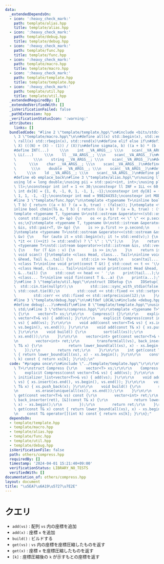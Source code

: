 ```yaml
---
data:
  _extendedDependsOn:
  - icon: ':heavy_check_mark:'
    path: template/alias.hpp
    title: template/alias.hpp
  - icon: ':heavy_check_mark:'
    path: template/debug.hpp
    title: template/debug.hpp
  - icon: ':heavy_check_mark:'
    path: template/func.hpp
    title: template/func.hpp
  - icon: ':heavy_check_mark:'
    path: template/macro.hpp
    title: template/macro.hpp
  - icon: ':heavy_check_mark:'
    path: template/template.hpp
    title: template/template.hpp
  - icon: ':heavy_check_mark:'
    path: template/util.hpp
    title: template/util.hpp
  _extendedRequiredBy: []
  _extendedVerifiedWith: []
  _isVerificationFailed: false
  _pathExtension: hpp
  _verificationStatusIcon: ':warning:'
  attributes:
    links: []
  bundledCode: "#line 2 \"template/template.hpp\"\n#include <bits/stdc++.h>\n#line\
    \ 3 \"template/macro.hpp\"\n\n#define all(x) std::begin(x), std::end(x)\n#define\
    \ rall(x) std::rbegin(x), std::rend(x)\n#define elif else if\n#define updiv(N,\
    \ X) (((N) + (X) - (1)) / (X))\n#define sigma(a, b) ((a + b) * (b - a + 1) / 2)\n\
    #define INT(...)     \\\n    int __VA_ARGS__; \\\n    scan(__VA_ARGS__)\n#define\
    \ LL(...)     \\\n    ll __VA_ARGS__; \\\n    scan(__VA_ARGS__)\n#define STR(...)\
    \        \\\n    string __VA_ARGS__; \\\n    scan(__VA_ARGS__)\n#define CHR(...)\
    \      \\\n    char __VA_ARGS__; \\\n    scan(__VA_ARGS__)\n#define DOU(...) \
    \       \\\n    double __VA_ARGS__; \\\n    scan(__VA_ARGS__)\n#define LD(...)\
    \     \\\n    ld __VA_ARGS__; \\\n    scan(__VA_ARGS__)\n#define pb push_back\n\
    #define eb emplace_back\n#line 3 \"template/alias.hpp\"\n\nusing ll = long long;\n\
    using ld = long double;\nusing pii = std::pair<int, int>;\nusing pll = std::pair<ll,\
    \ ll>;\nconstexpr int inf = 1 << 30;\nconstexpr ll INF = 1LL << 60;\nconstexpr\
    \ int dx[8] = {1, 0, -1, 0, 1, -1, 1, -1};\nconstexpr int dy[8] = {0, 1, 0, -1,\
    \ 1, 1, -1, -1};\nconstexpr int mod = 998244353;\nconstexpr int MOD = 1e9 + 7;\n\
    #line 3 \"template/func.hpp\"\n\ntemplate <typename T>\ninline bool chmax(T& a,\
    \ T b) { return ((a < b) ? (a = b, true) : (false)); }\ntemplate <typename T>\n\
    inline bool chmin(T& a, T b) { return ((a > b) ? (a = b, true) : (false)); }\n\
    template <typename T, typename U>\nstd::ostream &operator<<(std::ostream &os,\
    \ const std::pair<T, U> &p) {\n    os << p.first << \" \" << p.second;\n    return\
    \ os;\n}\ntemplate <typename T, typename U>\nstd::istream &operator>>(std::istream\
    \ &is, std::pair<T, U> &p) {\n    is >> p.first >> p.second;\n    return is;\n\
    }\ntemplate <typename T>\nstd::ostream &operator<<(std::ostream &os, const std::vector<T>\
    \ &v) {\n    for (auto it = std::begin(v); it != std::end(v);) {\n        os <<\
    \ *it << ((++it) != std::end(v) ? \" \" : \"\");\n    }\n    return os;\n}\ntemplate\
    \ <typename T>\nstd::istream &operator>>(std::istream &is, std::vector<T> &v)\
    \ {\n    for (T &in : v) {\n        is >> in;\n    }\n    return is;\n}\ninline\
    \ void scan() {}\ntemplate <class Head, class... Tail>\ninline void scan(Head\
    \ &head, Tail &...tail) {\n    std::cin >> head;\n    scan(tail...);\n}\ntemplate\
    \ <class T>\ninline void print(const T &t) { std::cout << t << '\\n'; }\ntemplate\
    \ <class Head, class... Tail>\ninline void print(const Head &head, const Tail\
    \ &...tail) {\n    std::cout << head << ' ';\n    print(tail...);\n}\ntemplate\
    \ <class... T>\ninline void fin(const T &...a) {\n    print(a...);\n    exit(0);\n\
    }\n#line 3 \"template/util.hpp\"\n\nstruct IOSetup {\n    IOSetup() {\n      \
    \  std::cin.tie(nullptr);\n        std::ios::sync_with_stdio(false);\n       \
    \ std::cout.tie(0);\n        std::cout << std::fixed << std::setprecision(12);\n\
    \        std::cerr << std::fixed << std::setprecision(12);\n    }\n} IOSetup;\n\
    #line 3 \"template/debug.hpp\"\n\n#ifdef LOCAL\n#include <debug.hpp>\n#else\n\
    #define debug(...)\n#endif\n#line 8 \"template/template.hpp\"\nusing namespace\
    \ std;\n#line 3 \"others/compress.hpp\"\n\r\ntemplate <typename T>\r\nstruct Compress\
    \ {\r\n    vector<T> xs;\r\n\r\n    Compress() {}\r\n\r\n    explicit Compress(const\
    \ vector<T>& vs) { add(vs); }\r\n\r\n    explicit Compress(const initializer_list<vector<T>>&\
    \ vs) { add(vs); }\r\n\r\n    void add(const vector<T>& vs) { xs.insert(xs.end(),\
    \ vs.begin(), vs.end()); }\r\n\r\n    void add(const T& x) { xs.push_back(x);\
    \ }\r\n\r\n    void build() {\r\n        sort(all(xs));\r\n        xs.erase(unique(all(xs)),\
    \ xs.end());\r\n    }\r\n\r\n    vector<int> get(const vector<T>& vs) const {\r\
    \n        vector<int> ret;\r\n        transform(all(vs), back_inserter(ret), [&](const\
    \ T& x) {\r\n            return lower_bound(all(xs), x) - xs.begin();\r\n    \
    \    });\r\n        return ret;\r\n    }\r\n\r\n    int get(const T& x) const\
    \ { return lower_bound(all(xs), x) - xs.begin(); }\r\n\r\n    const T& operator[](int\
    \ k) const { return xs[k]; }\r\n};\n"
  code: "#pragma once\r\n#include \"../template/template.hpp\"\r\n\r\ntemplate <typename\
    \ T>\r\nstruct Compress {\r\n    vector<T> xs;\r\n\r\n    Compress() {}\r\n\r\n\
    \    explicit Compress(const vector<T>& vs) { add(vs); }\r\n\r\n    explicit Compress(const\
    \ initializer_list<vector<T>>& vs) { add(vs); }\r\n\r\n    void add(const vector<T>&\
    \ vs) { xs.insert(xs.end(), vs.begin(), vs.end()); }\r\n\r\n    void add(const\
    \ T& x) { xs.push_back(x); }\r\n\r\n    void build() {\r\n        sort(all(xs));\r\
    \n        xs.erase(unique(all(xs)), xs.end());\r\n    }\r\n\r\n    vector<int>\
    \ get(const vector<T>& vs) const {\r\n        vector<int> ret;\r\n        transform(all(vs),\
    \ back_inserter(ret), [&](const T& x) {\r\n            return lower_bound(all(xs),\
    \ x) - xs.begin();\r\n        });\r\n        return ret;\r\n    }\r\n\r\n    int\
    \ get(const T& x) const { return lower_bound(all(xs), x) - xs.begin(); }\r\n\r\
    \n    const T& operator[](int k) const { return xs[k]; }\r\n};"
  dependsOn:
  - template/template.hpp
  - template/macro.hpp
  - template/alias.hpp
  - template/func.hpp
  - template/util.hpp
  - template/debug.hpp
  isVerificationFile: false
  path: others/compress.hpp
  requiredBy: []
  timestamp: '2024-04-01 15:21:40+09:00'
  verificationStatus: LIBRARY_NO_TESTS
  verifiedWith: []
documentation_of: others/compress.hpp
layout: document
title: "\u5EA7\u6A19\u5727\u7E2E"
---
```


# クエリ

- `add(vs)` : 配列 `vs` 内の座標を追加
- `add(x)` : 座標 `x` を追加
- `build()` : ビルドする
- `get(vs)` : `vs` 内の座標を座標圧縮したものを返す
- `get(x)` : 座標 `x` を座標圧縮したものを返す
- `[k]` : 座標圧縮後の `k` が示すもとの座標を返す
